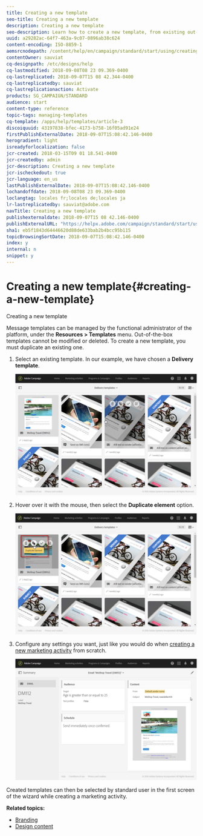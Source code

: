 ```yaml
---
title: Creating a new template
seo-title: Creating a new template
description: Creating a new template
seo-description: Learn how to create a new template, from existing out-of-box activity templates for email, SMS, push notification deliveries, etc.
uuid: a29282ac-64f7-463a-9c07-0896ab38c624
content-encoding: ISO-8859-1
aemsrcnodepath: /content/help/en/campaign/standard/start/using/creating-a-new-template
contentOwner: sauviat
cq-designpath: /etc/designs/help
cq-lastmodified: 2018-09-08T08 23 09.369-0400
cq-lastreplicated: 2018-09-07T15 08 42.344-0400
cq-lastreplicatedby: sauviat
cq-lastreplicationaction: Activate
products: SG_CAMPAIGN/STANDARD
audience: start
content-type: reference
topic-tags: managing-templates
cq-template: /apps/help/templates/article-3
discoiquuid: 43197838-bfec-4173-b758-16f05ad91e24
firstPublishExternalDate: 2018-09-07T15:08:42.146-0400
herogradient: light
isreadyforlocalization: false
jcr-created: 2018-03-15T09 01 18.541-0400
jcr-createdby: admin
jcr-description: Creating a new template
jcr-ischeckedout: true
jcr-language: en_us
lastPublishExternalDate: 2018-09-07T15:08:42.146-0400
lochandoffdate: 2018-09-08T08 23 09.369-0400
loclangtag: locales fr;locales de;locales ja
lr-lastreplicatedby: sauviat@adobe.com
navTitle: Creating a new template
publishexternaldate: 2018-09-07T15 08 42.146-0400
publishExternalURL: "https://helpx.adobe.com/campaign/standard/start/using/creating-a-new-template.html"
sha1: eb5f1843d64446620d88de633bab2b4bcc95b115
topicBrowsingSortDate: 2018-09-07T15:08:42.146-0400
index: y
internal: n
snippet: y
---
```


# Creating a new template{#creating-a-new-template}

Creating a new template

Message templates can be managed by the functional administrator of the platform, under the **Resources > Templates** menu. Out-of-the-box templates cannot be modified or deleted. To create a new template, you must duplicate an existing one.

1. Select an existing template. In our example, we have chosen a **Delivery template**.

   ![](assets/template_2.png)

1. Hover over it with the mouse, then select the **Duplicate element** option.

   ![](assets/template_3.png)

1. Configure any settings you want, just like you would do when [creating a new marketing activity](../../start/using/marketing-activities.md#creating-a-marketing-activity) from scratch.

   ![](assets/template_4.png)

Created templates can then be selected by standard user in the first screen of the wizard while creating a marketing activity.

**Related topics:**

* [Branding](../../administration/using/branding.md)
* [Design content](../../designing/using/about-email-content-design.md)

